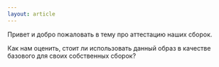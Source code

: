 ```yaml
---
layout: article
---
```


Привет и добро пожаловать в тему про аттестацию наших сборок. 

Как нам оценить, стоит ли использовать данный образ в качестве базового для своих собственных сборок?
